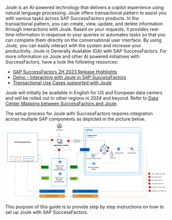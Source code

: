 Joule is an AI-powered technology that delivers a copilot experience using natural language processing.  Joule offers transactional pattern to assist you with various tasks across SAP SuccessFactors products. In the transactional pattern, you can create, view, update, and delete information through interactions with Joule. Based on your requests, it provides real-time information in response to your queries or automates tasks so that you can complete them directly on the conversational user interface. By using Joule, you can easily interact with the system and increase your productivity.  Joule is Generally Available (GA) with SAP SuccessFactors.  For more information on Joule and other AI powered initiatives with SuccessFactors, have a look the following resources:

* [SAP SuccessFactors 2H 2023 Release Highlights](https://www.sap.com/documents/2023/10/943d147c-927e-0010-bca6-c68f7e60039b.html)
* [Demo - Interacting with Joule in SAP SuccessFactors](https://sapvideoa35699dc5.hana.ondemand.com/?entry_id=1_1gxt7zms)
* [Transactional Use Cases supported with Joule](https://help.sap.com/docs/joule/capabilities-guide/transactional-use-cases)

Joule will initially be available in English for US and European data centers and will be rolled out to other regions in 2024 and beyond.  Refer to [Data Center Mapping between SuccessFactors and Joule](https://help.sap.com/docs/joule/serviceguide/data-center-mapping-between-sap-successfactors-and-joule).


The setup process for Joule with SuccessFactors requires integration across multiple SAP components as depicted in the picture below.<br/>
![run_booster](SolutionDiagram.jpg)

This purpose of this guide is to provide step by step instructions on how to set up Joule with SAP SuccessFactors.


